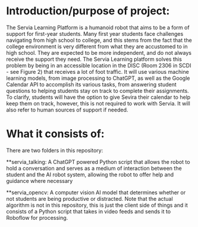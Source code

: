 # Introduction/purpose of project:
The Servia Learning Platform is a humanoid robot that aims to be a form of support for first-year students. Many first year students face challenges navigating from high school to college, and this stems from the fact that the college environment is very different
from what they are accustomed to in high school. They are expected to be more independent, and do not always receive the support they need. The Servia Learning platform solves this problem by being in an accessible location in the DISC (Room 2306 in SCDI - see
Figure 2) that receives a lot of foot traffic. It will use various machine learning models, from image processing to ChatGPT, as well as the Google Calendar API to accomplish its various tasks, from answering student questions to helping students stay on track to complete their assignments. To clarify, students will have the option to give Sevira their calendar to help keep them on track, however, this is not required to work with Servia. It will also refer to human sources of support if needed. 

# What it consists of:
There are two folders in this repository:

**servia_talking: A ChatGPT powered Python script that allows the robot to hold a conversation and serves as a medium of
interaction between the student and the AI robot system, allowing the robot to offer help and guidance where necessary

**servia_opencv: A computer vision AI model that determines whether or not students are being productive or distracted.
Note that the actual algorithm is not in this repository, this is just the client side of things and it consists of a 
Python script that takes in video feeds and sends it to Roboflow for processing. 
